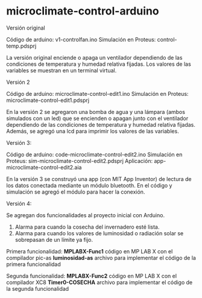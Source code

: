 # microclimate-control-arduino

Versión original

Código de arduino: v1-controlfan.ino
Simulación en Proteus: control-temp.pdsprj

La versión original enciende o apaga un ventilador dependiendo de las condiciones de temperatura y humedad relativa fijadas. Los valores de las variables 
se muestran en un terminal virtual.

Versión 2

Código de arduino: microclimate-control-edit1.ino
Simulación en Proteus: microclimate-control-edit1.pdsprj

En la versión 2 se agregaron una bomba de agua y una lámpara (ambos simulados con un led) que se encienden o apagan junto con el ventilador dependiendo de las condiciones
de temperatura y humedad relativa fijadas. Además, se agregó una lcd para imprimir los valores de las variables. 

Versión 3: 

Código de arduino: code-microclimate-control-edit2.ino
Simulación en Proteus: sim-microclimate-control-edit2.pdsprj
Aplicación: app-microclimate-control-edit2.aia

En la versión 3 se construyó una app (con MIT App Inventor) de lectura de los datos conectada mediante un módulo bluetooth. En el código y simulación se agregó el módulo para hacer
la conexión. 

Versión 4: 

Se agregan dos funcionalidades al proyecto inicial con Arduino.
  1. Alarma para cuando la cosecha del invernadero esté lista.
  2. Alarma para cuando los valores de luminosidad o radiación solar se sobrepasan de un límite ya fijo.

Primera funcionalidad:
  **MPLABX-Func1** código en MP LAB X con el compilador pic-as
  **luminosidad-as** archivo para implementar el código de la primera funcionalidad

Segunda funcionalidad:
  **MPLABX-Func2** código en MP LAB X con el compilador XC8 
  **Timer0-COSECHA** archivo para implementar el código de la segunda funcionalidad
